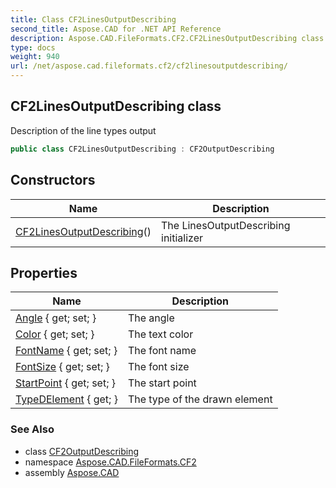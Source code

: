 ```yaml
---
title: Class CF2LinesOutputDescribing
second_title: Aspose.CAD for .NET API Reference
description: Aspose.CAD.FileFormats.CF2.CF2LinesOutputDescribing class. Description of the line types output
type: docs
weight: 940
url: /net/aspose.cad.fileformats.cf2/cf2linesoutputdescribing/
---
```

## CF2LinesOutputDescribing class

Description of the line types output

```csharp
public class CF2LinesOutputDescribing : CF2OutputDescribing
```

## Constructors

| Name | Description |
| --- | --- |
| [CF2LinesOutputDescribing](cf2linesoutputdescribing/)() | The LinesOutputDescribing initializer |

## Properties

| Name | Description |
| --- | --- |
| [Angle](../../aspose.cad.fileformats.cf2/cf2outputdescribing/angle/) { get; set; } | The angle |
| [Color](../../aspose.cad.fileformats.cf2/cf2outputdescribing/color/) { get; set; } | The text color |
| [FontName](../../aspose.cad.fileformats.cf2/cf2outputdescribing/fontname/) { get; set; } | The font name |
| [FontSize](../../aspose.cad.fileformats.cf2/cf2outputdescribing/fontsize/) { get; set; } | The font size |
| [StartPoint](../../aspose.cad.fileformats.cf2/cf2drawnelement/startpoint/) { get; set; } | The start point |
| [TypeDElement](../../aspose.cad.fileformats.cf2/cf2drawnelement/typedelement/) { get; } | The type of the drawn element |

### See Also

* class [CF2OutputDescribing](../cf2outputdescribing/)
* namespace [Aspose.CAD.FileFormats.CF2](../../aspose.cad.fileformats.cf2/)
* assembly [Aspose.CAD](../../)


